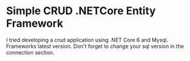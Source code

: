 # Simple CRUD .NETCore Entity Framework
I tried developing a crud application using .NET Core 6 and Mysql.
Frameworks latest version.
Don't forget to change your sql version in the connection section.
